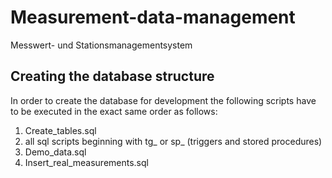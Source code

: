 # Measurement-data-management
Messwert- und Stationsmanagementsystem
## Creating the database structure
In order to create the database for development the following scripts have to be executed in the exact same order as follows:
1. Create_tables.sql
2. all sql scripts beginning with tg_ or sp_ (triggers and stored procedures)
3. Demo_data.sql
4. Insert_real_measurements.sql